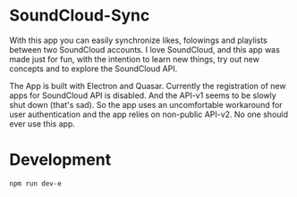 # SoundCloud-Sync

With this app you can easily synchronize likes, folowings and playlists between two SoundCloud accounts. I love SoundCloud, and this app was made just for fun, with the intention to learn new things, try out new concepts and to explore the SoundCloud API.

The App is built with Electron and Quasar. Currently the registration of new apps for SoundCloud API is disabled. And the API-v1 seems to be slowly shut down (that's sad). So the app uses an uncomfortable workaround for user authentication and the app relies on non-public API-v2. No one should ever use this app.


# Development

```
npm run dev-e
```
